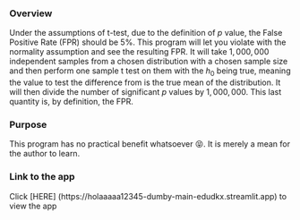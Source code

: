 <h3>Overview</h3>

Under the assumptions of t-test, due to the definition of $p$ value, the False Positive Rate (FPR) should be 5%. This program will let you violate with the normality assumption and see the resulting FPR. It will take $1,000,000$ independent samples from a chosen distribution with a chosen sample size and then perform one sample t test on them with the $h_{0}$ being true, meaning the value to test the difference from is the true mean of the distribution. It will then divide the number of significant $p$ values by $1,000,000$. This last quantity is, by definition, the FPR.  

<h3>Purpose</h3>

This program has no practical benefit whatsoever :stuck_out_tongue_closed_eyes:. It is merely a mean for the author to learn.

<h3>Link to the app</h3>
Click [HERE] (https://holaaaaa12345-dumby-main-edudkx.streamlit.app) to view the app


